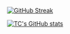 [![GitHub Streak](https://streak-stats.demolab.com/?user=tsaichen1o)](https://git.io/streak-stats)


[![TC's GitHub stats](https://github-readme-stats.vercel.app/api?username=tsaichen1o)](https://github.com/auntieyafen/github-readme-stats)
